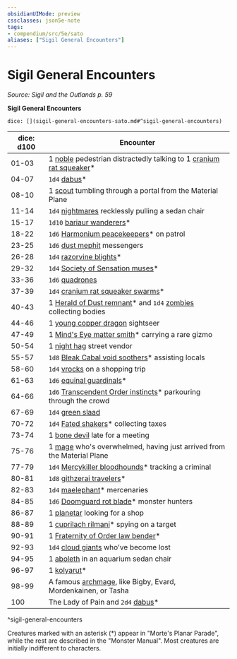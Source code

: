 ```yaml
---
obsidianUIMode: preview
cssclasses: json5e-note
tags:
- compendium/src/5e/sato
aliases: ["Sigil General Encounters"]
---
```

# Sigil General Encounters
*Source: Sigil and the Outlands p. 59* 

**Sigil General Encounters**

`dice: [](sigil-general-encounters-sato.md#^sigil-general-encounters)`

| dice: d100 | Encounter |
|------------|-----------|
| 01-03 | 1 [noble](/Systems/5e/bestiary/humanoid/noble.md) pedestrian distractedly talking to 1 [cranium rat squeaker](/Systems/5e/bestiary/aberration/cranium-rat-squeaker-mpp.md)* |
| 04-07 | `1d4` [dabus](/Systems/5e/bestiary/celestial/dabus-mpp.md)* |
| 08-10 | 1 [scout](/Systems/5e/bestiary/humanoid/scout.md) tumbling through a portal from the Material Plane |
| 11-14 | `1d4` [nightmares](/Systems/5e/bestiary/fiend/nightmare.md) recklessly pulling a sedan chair |
| 15-17 | `1d10` [bariaur wanderers](/Systems/5e/bestiary/celestial/bariaur-wanderer-mpp.md)* |
| 18-22 | `1d6` [Harmonium peacekeepers](/Systems/5e/bestiary/humanoid/harmonium-peacekeeper-mpp.md)* on patrol |
| 23-25 | `1d6` [dust mephit](/Systems/5e/bestiary/elemental/dust-mephit.md) messengers |
| 26-28 | `1d4` [razorvine blights](/Systems/5e/bestiary/plant/razorvine-blight-mpp.md)* |
| 29-32 | `1d4` [Society of Sensation muses](/Systems/5e/bestiary/humanoid/society-of-sensation-muse-mpp.md)* |
| 33-36 | `1d6` [quadrones](/Systems/5e/bestiary/construct/quadrone.md) |
| 37-39 | `1d4` [cranium rat squeaker swarms](/Systems/5e/bestiary/aberration/cranium-rat-squeaker-swarm-mpp.md)* |
| 40-43 | 1 [Herald of Dust remnant](/Systems/5e/bestiary/humanoid/heralds-of-dust-remnant-mpp.md)* and `1d4` [zombies](/Systems/5e/bestiary/undead/zombie.md) collecting bodies |
| 44-46 | 1 [young copper dragon](/Systems/5e/bestiary/dragon/young-copper-dragon.md) sightseer |
| 47-49 | 1 [Mind's Eye matter smith](/Systems/5e/bestiary/humanoid/minds-eye-matter-smith-mpp.md)* carrying a rare gizmo |
| 50-54 | 1 [night hag](/Systems/5e/bestiary/fiend/night-hag.md) street vendor |
| 55-57 | `1d8` [Bleak Cabal void soothers](/Systems/5e/bestiary/humanoid/bleak-cabal-void-soother-mpp.md)* assisting locals |
| 58-60 | `1d4` [vrocks](/Systems/5e/bestiary/fiend/vrock.md) on a shopping trip |
| 61-63 | `1d6` [equinal guardinals](/Systems/5e/bestiary/celestial/equinal-guardinal-mpp.md)* |
| 64-66 | `1d6` [Transcendent Order instincts](/Systems/5e/bestiary/humanoid/transcendent-order-instinct-mpp.md)* parkouring through the crowd |
| 67-69 | `1d4` [green slaad](/Systems/5e/bestiary/aberration/green-slaad.md) |
| 70-72 | `1d4` [Fated shakers](/Systems/5e/bestiary/humanoid/fated-shaker-mpp.md)* collecting taxes |
| 73-74 | 1 [bone devil](/Systems/5e/bestiary/fiend/bone-devil.md) late for a meeting |
| 75-76 | 1 [mage](/Systems/5e/bestiary/humanoid/mage.md) who's overwhelmed, having just arrived from the Material Plane |
| 77-79 | `1d4` [Mercykiller bloodhounds](/Systems/5e/bestiary/humanoid/mercykiller-bloodhound-mpp.md)* tracking a criminal |
| 80-81 | `1d8` [githzerai travelers](/Systems/5e/bestiary/aberration/githzerai-traveler-mpp.md)* |
| 82-83 | `1d4` [maelephant](/Systems/5e/bestiary/fiend/maelephant-mpp.md)* mercenaries |
| 84-85 | `1d6` [Doomguard rot blade](/Systems/5e/bestiary/humanoid/doomguard-rot-blade-mpp.md)* monster hunters |
| 86-87 | 1 [planetar](/Systems/5e/bestiary/celestial/planetar.md) looking for a shop |
| 88-89 | 1 [cuprilach rilmani](/Systems/5e/bestiary/celestial/cuprilach-rilmani-mpp.md)* spying on a target |
| 90-91 | 1 [Fraternity of Order law bender](/Systems/5e/bestiary/humanoid/fraternity-of-order-law-bender-mpp.md)* |
| 92-93 | `1d4` [cloud giants](/Systems/5e/bestiary/giant/cloud-giant.md) who've become lost |
| 94-95 | 1 [aboleth](/Systems/5e/bestiary/aberration/aboleth.md) in an aquarium sedan chair |
| 96-97 | 1 [kolyarut](/Systems/5e/bestiary/construct/kolyarut-mpp.md)* |
| 98-99 | A famous [archmage](/Systems/5e/bestiary/humanoid/archmage.md), like Bigby, Evard, Mordenkainen, or Tasha |
| 100 | The Lady of Pain and `2d4` [dabus](/Systems/5e/bestiary/celestial/dabus-mpp.md)* |
^sigil-general-encounters

Creatures marked with an asterisk (*) appear in "Morte's Planar Parade", while the rest are described in the "Monster Manual". Most creatures are initially indifferent to characters.
